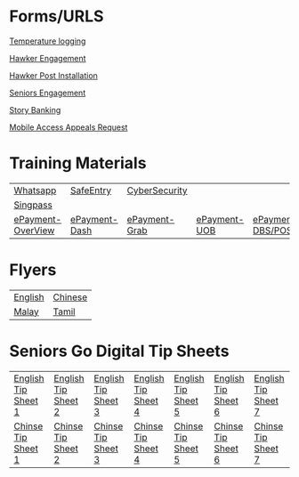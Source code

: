 

<H1>Forms/URLS </H1>

<body>


<a href="https://form.gov.sg/#!/5ed511c339b707001104ebc0" target="_blank" >Temperature logging</a>

<a href="http://go.gov.sg/hawkergodigital">Hawker Engagement</a>

<a href="https://form.gov.sg/#!/5ef8bf36d05786001138d5ce">Hawker Post Installation</a>

<a href="https://form.gov.sg/#!/5eddf3249731340014d9b36e">Seniors Engagement</a>


<a href="https://form.gov.sg/#!/5ef615d604a6cd00118ef242">Story Banking</a>

<a href="https://form.gov.sg/#!/5ef85a0def922700113f378e">Mobile Access Appeals Request</a>


<H1>Training Materials</H1>

<table>
  <tr>
    <td><a href="res/WhatsApp.pdf">Whatsapp</a></td>
    <td><a href="res/SafeEntry.pdf">SafeEntry</a></td> 
    <td><a href="res/Cybersecurity.pdf">CyberSecurity</a></td>
    <td></td>
  </tr>  
  <tr>
  <td><a href="res/SingPass v1.pdf">Singpass</a></td>
  <td></td>
  <td></td>
    <td></td>
  </tr>
  
  <tr>
  <td><a href="res/ePayments - An Overview.pdf">ePayment-OverView</a></td>
  <td><a href="res/ePayments - DASH.pdf">ePayment-Dash</a></td>
  <td><a href="res/ePayments - GrabPay.pdf">ePayment-Grab</a></td>
  <td><a href="res/ePayments - UOB.pdf">ePayment-UOB</a></td>
  <td><a href="res/ePayments - DBS and POSB.pdf">ePayment-DBS/POSB</a></td>
  <td><a href="res/ePayments - OCBC.pdf">ePayment-OCBC</a></td>
  </tr>
 </table>

<H1>Flyers</H1>

<table>
  <tr>
    <td><a href="res/IMDA-004-T20E_Hawker_flyer_English.jpg">English</a></td>
    <td><a href="res/IMDA-004-T20E_Hawker_flyer_Chinese.jpg">Chinese</a></td>
  
  
  </tr>  
  
  <td><a href="res/IMDA-004-T20E_Hawker_flyer_Malay.jpg">Malay</a></td>
  <td><a href="res/IMDA-004-T20E_Hawker_flyer_Tamil.jpg">Tamil</a></td>
 </table>
 
 <H1>Seniors Go Digital Tip Sheets</H1>

<table>
  <tr>
    <td><a href="res/English Tip Sheet 1.pdf">English Tip Sheet 1</a></td>
    <td><a href="res/English Tip Sheet 2.pdf">English Tip Sheet 2</a></td>
    <td><a href="res/English Tip Sheet 3.pdf">English Tip Sheet 3</a></td>
    <td><a href="res/English Tip Sheet 4.pdf">English Tip Sheet 4</a></td>
    <td><a href="res/English Tip Sheet 5.pdf">English Tip Sheet 5</a></td>
    <td><a href="res/English Tip Sheet 6.pdf">English Tip Sheet 6</a></td>
    <td><a href="res/English Tip Sheet 7.pdf">English Tip Sheet 7</a></td>
  </tr>  
   <tr>
    <td><a href="res/Chinese Tip Sheet 1.pdf">Chinse Tip Sheet 1</a></td>
    <td><a href="res/Chinese Tip Sheet 2.pdf">Chinse Tip Sheet 2</a></td>
    <td><a href="res/Chinese Tip Sheet 3.pdf">Chinse Tip Sheet 3</a></td>
    <td><a href="res/Chinese Tip Sheet 4.pdf">Chinse Tip Sheet 4</a></td>
    <td><a href="res/Chinese Tip Sheet 5.pdf">Chinse Tip Sheet 5</a></td>
    <td><a href="res/Chinese Tip Sheet 6.pdf">Chinse Tip Sheet 6</a></td>
    <td><a href="res/Chinese Tip Sheet 7.pdf">Chinse Tip Sheet 7</a></td>
  </tr>
 </table>

</body>
